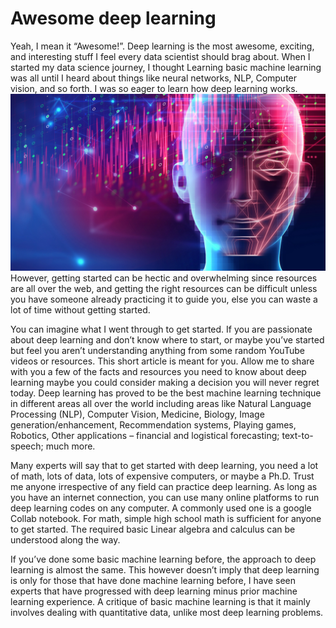 # Awesome deep learning
Yeah, I mean it “Awesome!”. Deep learning is the most awesome, exciting, and interesting stuff I feel every data scientist should brag about. When I started my data science journey, I thought Learning basic machine learning was all until I heard about things like neural networks, NLP, Computer vision, and so forth. I was so eager to learn how deep learning works.
![Image of deep learning](images/deep_learning_illustration.jpg)
However, getting started can be hectic and overwhelming since resources are all over the web, and getting the right resources can be difficult unless you have someone already practicing it to guide you, else you can waste a lot of time without getting started.

You can imagine what I went through to get started. If you are passionate about deep learning and don’t know where to start, or maybe you’ve started but feel you aren’t understanding anything from some random YouTube videos or resources. This short article is meant for you. Allow me to share with you a few of the facts and resources you need to know about deep learning maybe you could consider making a decision you will never regret today.
Deep learning has proved to be the best machine learning technique in different areas all over the world including areas like Natural Language Processing (NLP), Computer Vision, Medicine, Biology, Image generation/enhancement, Recommendation systems, Playing games, Robotics, Other applications – financial and logistical forecasting; text-to-speech; much more.

Many experts will say that to get started with deep learning, you need a lot of math, lots of data, lots of expensive computers, or maybe a Ph.D. Trust me anyone irrespective of any field can practice deep learning. As long as you have an internet connection, you can use many online platforms to run deep learning codes on any computer. A commonly used one is a google Collab notebook. For math, simple high school math is sufficient for anyone to get started. The required basic Linear algebra and calculus can be understood along the way.

If you’ve done some basic machine learning before, the approach to deep learning is almost the same. This however doesn’t imply that deep learning is only for those that have done machine learning before, I have seen experts that have progressed with deep learning minus prior machine learning experience. A critique of basic machine learning is that it mainly involves dealing with quantitative data, unlike most deep learning problems. 
